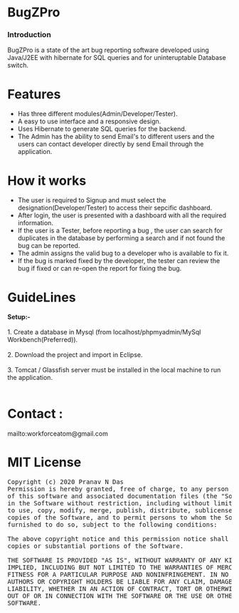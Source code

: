 # BugZPro
<h3>Introduction</h3>
BugZPro is a state of the art bug reporting software developed using Java/J2EE with hibernate for SQL queries and for uninteruptable Database switch.

# Features
- Has three different modules(Admin/Developer/Tester).
- A easy to use interface and a responsive design.
- Uses Hibernate to generate SQL queries for the backend.
- The Admin has the ability to send Email's to different users and the users can contact developer directly by send Email through the application.

# How it works
- The user is required to Signup and must select the designation(Developer/Tester) to access their sepcific dashboard.
- After login, the user is presented with a dashboard with all the required information.
- If the user is a Tester, before reporting a bug , the user can search for duplicates in the database by performing a search and if not found the bug can be reported.
- The admin assigns the valid bug to a developer who is available to fix it.
- If the bug is marked fixed by the developer, the tester can review the bug if fixed or can re-open the report for fixing the bug.

# GuideLines

 <b> Setup:-</b>
 <br> </br>
	1. Create a database in Mysql (from localhost/phpmyadmin/MySql Workbench(Preferred)).
	<br> </br>
	2. Download the project and import in Eclipse.<br></br>
  3. Tomcat / Glassfish server must be installed in the local machine to run the application.
	<br> </br>

# Contact :

 <p>mailto:workforceatom@gmail.com</p>

# MIT License
<pre>Copyright (c) 2020 Pranav N Das
Permission is hereby granted, free of charge, to any person obtaining a copy
of this software and associated documentation files (the "Software"), to deal
in the Software without restriction, including without limitation the rights
to use, copy, modify, merge, publish, distribute, sublicense, and/or sell
copies of the Software, and to permit persons to whom the Software is
furnished to do so, subject to the following conditions:

The above copyright notice and this permission notice shall be included in all
copies or substantial portions of the Software.

THE SOFTWARE IS PROVIDED "AS IS", WITHOUT WARRANTY OF ANY KIND, EXPRESS OR
IMPLIED, INCLUDING BUT NOT LIMITED TO THE WARRANTIES OF MERCHANTABILITY,
FITNESS FOR A PARTICULAR PURPOSE AND NONINFRINGEMENT. IN NO EVENT SHALL THE
AUTHORS OR COPYRIGHT HOLDERS BE LIABLE FOR ANY CLAIM, DAMAGES OR OTHER
LIABILITY, WHETHER IN AN ACTION OF CONTRACT, TORT OR OTHERWISE, ARISING FROM,
OUT OF OR IN CONNECTION WITH THE SOFTWARE OR THE USE OR OTHER DEALINGS IN THE
SOFTWARE.</pre>

